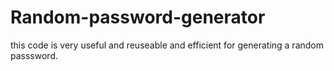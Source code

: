 # Random-password-generator
this code is very useful and reuseable and efficient for generating a random passsword.
